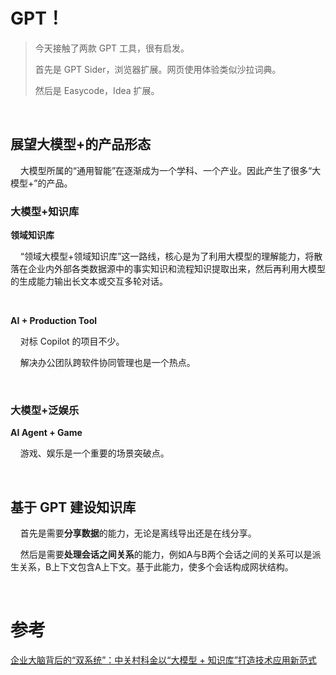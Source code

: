# GPT！

> 今天接触了两款 GPT 工具，很有启发。
> 
> 首先是 GPT Sider，浏览器扩展。网页使用体验类似沙拉词典。
> 
> 然后是 Easycode，Idea 扩展。

    

## 展望大模型+的产品形态

    大模型所属的“通用智能”在逐渐成为一个学科、一个产业。因此产生了很多“大模型+”的产品。

### 大模型+知识库

**领域知识库**

    “领域大模型+领域知识库”这一路线，核心是为了利用大模型的理解能力，将散落在企业内外部各类数据源中的事实知识和流程知识提取出来，然后再利用大模型的生成能力输出长文本或交互多轮对话。

    

**AI + Production Tool**

    对标 Copilot 的项目不少。

    解决办公团队跨软件协同管理也是一个热点。

    

### 大模型+泛娱乐

**AI Agent + Game**

    游戏、娱乐是一个重要的场景突破点。

    

## 基于 GPT 建设知识库

    首先是需要**分享数据**的能力，无论是离线导出还是在线分享。

    然后是需要**处理会话之间关系**的能力，例如A与B两个会话之间的关系可以是派生关系，B上下文包含A上下文。基于此能力，使多个会话构成网状结构。

    

# 参考

[企业大脑背后的“双系统”：中关村科金以“大模型 + 知识库”打造技术应用新范式](https://www.infoq.cn/article/liKhGojkqJeRqSRFpzW5)
